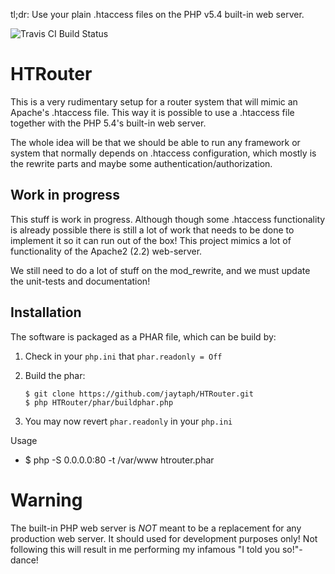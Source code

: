 tl;dr: Use your plain .htaccess files on the PHP v5.4 built-in web server.

![Travis CI Build Status](https://secure.travis-ci.org/jaytaph/HTRouter.png)

HTRouter
========
This is a very rudimentary setup for a router system that will mimic an Apache's .htaccess file. This way it is
possible to use a .htaccess file together with the PHP 5.4's built-in web server.

The whole idea will be that we should be able to run any framework or system that normally depends on .htaccess
configuration, which mostly is the rewrite parts and maybe some authentication/authorization.


Work in progress
----------------
This stuff is work in progress. Although though some .htaccess functionality is already possible there is still a lot of
work that needs to be done to implement it so it can run out of the box! This project mimics a lot of functionality of
the Apache2 (2.2) web-server.

We still need to do a lot of stuff on the mod_rewrite, and we must update the unit-tests and documentation!


Installation
------------

The software is packaged as a PHAR file, which can be build by:

 1. Check in your `php.ini` that `phar.readonly = Off`
 2. Build the phar:

        $ git clone https://github.com/jaytaph/HTRouter.git
        $ php HTRouter/phar/buildphar.php

 3. You may now revert `phar.readonly` in your `php.ini`

Usage

 * $ php -S 0.0.0.0:80 -t /var/www htrouter.phar

Warning
=======
The built-in PHP web server is *NOT* meant to be a replacement for any production web server. It should used for
development purposes only! Not following this will result in me performing my infamous "I told you so!"-dance!


